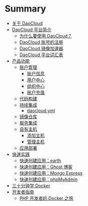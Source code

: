 # Summary

<!-- TODO: 拆分三十分钟学 Docker -->
<!-- TODO: 术语表移动到附录 -->

* [关于 DaoCloud](README.md)
* [DaoCloud 平台简介](intro/README.md)
  + [为什么要使用 DaoCloud？](intro/reasons.md)
  + [DaoCloud 账号的注册](intro/registration.md)
  + [DaoCloud 镜像加速器](intro/accelerator.md)
  + [DaoCloud 平台词汇表](intro/glossary.md)
* [产品功能](features/README.md)
  + [账户管理](features/profiles/README.md)
    - [账户信息](features/profiles/account.md) <!-- 截图：控制台入口页 -->
    - [用户中心](features/profiles/user.md)
    - [组织中心](features/profiles/organization.md)
    - [账户充值](features/profiles/payment.md)
    <!-- - [账户切换]() -->
  + [代码构建](features/build-flows.md)
    <!-- - [代码源]() -->
    <!-- - [Dockerfile]() -->
  + [持续集成](features/continuous-integration/README.md)
    - [daocloud.yml](features/continuous-integration/daocloud-yml.md)
  + [镜像仓库](features/packages.md)
  + [服务集成](features/services.md)
  + [自有主机](features/runtimes/README.md)
    - [添加主机](features/runtimes/new.md)
    - [管理主机](features/runtimes/management.md)
  + [应用部署](features/deployment.md)
  <!-- + [应用管理]() -->
    <!-- - [公有云]() -->
    <!-- - [自有主机]() -->
* [快速实践](practices/README.md)
  + [快速创建应用：earth](practices/earth.md)
  + [快速创建应用：Ghost 博客](practices/ghost-blog.md)
  + [快速创建应用：Mongo Express](practices/mongo-express.md)
  + [快速创建应用：phpMyAdmin](practices/phpmyadmin.md)
* [三十分钟学 Docker](tutorials/README.md)
* [开发者指南](developers/README.md)
  + [PHP 开发者的 Docker 之旅](developers/php.md)
